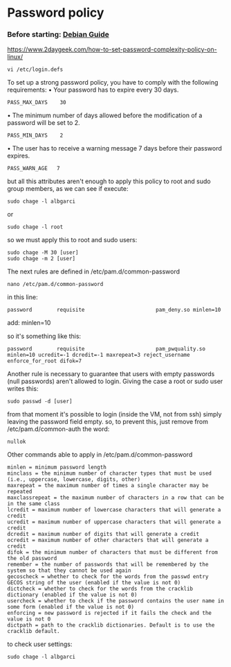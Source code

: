 # Password policy

### Before starting: [Debian Guide](https://www.debian.org/doc/manuals/securing-debian-manual/ch04s11.es.html)


https://www.2daygeek.com/how-to-set-password-complexity-policy-on-linux/

```
vi /etc/login.defs
```

To set up a strong password policy, you have to comply with the following requirements:
• Your password has to expire every 30 days.
```
PASS_MAX_DAYS    30
```

• The minimum number of days allowed before the modification of a password will
be set to 2.
```
PASS_MIN_DAYS    2
```

• The user has to receive a warning message 7 days before their password expires.
```
PASS_WARN_AGE   7
```

but all this attributes aren't enough to apply this policy to root and sudo group members, as we can see if execute: 
```
sudo chage -l albgarci
```
or 

```
sudo chage -l root
```

so we must apply this to root and sudo users:

```
sudo chage -M 30 [user]
sudo chage -m 2 [user]
```



The next rules are defined in /etc/pam.d/common-password
```
nano /etc/pam.d/common-password
```

in this line:
```
password        requisite                       pam_deny.so minlen=10
```

add: minlen=10

so it's something like this:
```
password        requisite                       pam_pwquality.so minlen=10 ucredit=-1 dcredit=-1 maxrepeat=3 reject_username enforce_for_root difok=7 
```

Another rule is necessary to guarantee that users with empty passwords (null passwords) aren't allowed to login.
Giving the case a root or sudo user writes this:

```
sudo passwd -d [user]
```

from that moment it's possible to login (inside the VM, not from ssh) simply leaving the password field empty.
so, to prevent this, just remove from /etc/pam.d/common-auth the word:

```
nullok
```

Other commands able to apply in /etc/pam.d/common-password
```
minlen = minimum password length
minclass = the minimum number of character types that must be used (i.e., uppercase, lowercase, digits, other)
maxrepeat = the maximum number of times a single character may be repeated
maxclassrepeat = the maximum number of characters in a row that can be in the same class
lcredit = maximum number of lowercase characters that will generate a credit
ucredit = maximum number of uppercase characters that will generate a credit
dcredit = maximum number of digits that will generate a credit
ocredit = maximum number of other characters that will generate a credit
difok = the minimum number of characters that must be different from the old password
remember = the number of passwords that will be remembered by the system so that they cannot be used again
gecoscheck = whether to check for the words from the passwd entry GECOS string of the user (enabled if the value is not 0)
dictcheck = whether to check for the words from the cracklib dictionary (enabled if the value is not 0)
usercheck = whether to check if the password contains the user name in some form (enabled if the value is not 0)
enforcing = new password is rejected if it fails the check and the value is not 0
dictpath = path to the cracklib dictionaries. Default is to use the cracklib default.
```


to check user settings:
```
sudo chage -l albgarci
```

